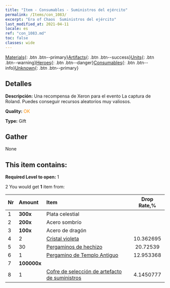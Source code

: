 ```yaml
---
title: "Item - Consumables - Suministros del ejército"
permalink: /Items/con_1083/
excerpt: "Era of Chaos  Suministros del ejército"
last_modified_at: 2021-04-11
locale: es
ref: "con_1083.md"
toc: false
classes: wide
---
```

 [Materials](/es/Items/){: .btn .btn--primary}[Artifacts](/es/Items/Artifacts/){: .btn .btn--success}[Units](/es/Items/Units/){: .btn .btn--warning}[Heroes](/es/Items/Heroes/){: .btn .btn--danger}[Consumables](/es/Items/Consumables/){: .btn .btn--info}[Unknown](/es/Items/Unknown/){: .btn .btn--primary}

## Detalles
 **Descripción:** Una recompensa de Xeron para el evento La captura de Roland. Puedes conseguir recursos aleatorios muy valiosos.

 **Quality:** <span style="color: #FF8C00">OK</span>

 **Type:** Gift

## Gather

  None

## This item contains:

 **Required Level to open:** 1

 2 You would get **1** item  from:

  | Nr | Amount |     Item    | Drop Rate,% |
  |:---|:-------|:------------|:---------:|
  | 1 |  **300x** | Plata celestial |  | 12.953368 | 
  | 2 |  **200x** | Acero sombrío |  | 15.544042 | 
  | 3 |  **100x** | Acero de dragón |  | 12.953368 | 
  | 4 | 2 | [Cristal violeta](/es/Items/con_720/) | 10.362695 | 
  | 5 | 30 | [Pergaminos de hechizo](/es/Items/con_694/) | 20.72539 | 
  | 6 | 1 | [Pergamino de Templo Antiguo](/es/Items/con_697/) | 12.953368 | 
  | 7 |  **100000x** | <i class="fas fa-coins"/> |  | 10.362695 | 
  | 8 | 1 | [Cofre de selección de artefacto de suministros](/es/Items/con_1084/) | 4.1450777 | 
